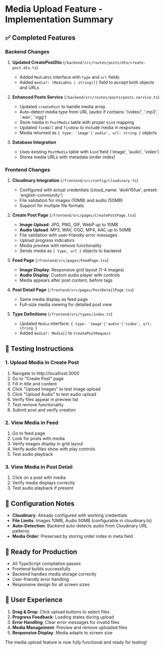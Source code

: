 # Media Upload Feature - Implementation Summary

## ✅ **Completed Features**

### Backend Changes
1. **Updated CreatePostDto** (`/backend/src/routes/posts/dto/create-post.dto.ts`)
   - Added `MediaDto` interface with `type` and `url` fields
   - Added `media?: (MediaDto | string)[]` field to accept both objects and URLs

2. **Enhanced Posts Service** (`/backend/src/routes/posts/posts.service.ts`)
   - Updated `createPost` to handle media array
   - Auto-detect media type from URL (audio if contains '/video/', '.mp3', '.wav', '.ogg')
   - Store media in `PostMedia` table with proper `kind` mapping
   - Updated `findAll` and `findOne` to include media in responses
   - Media returned as `{ type: 'image'|'audio', url: string }` objects

3. **Database Integration**
   - Uses existing `PostMedia` table with `kind` field ('image', 'audio', 'video')
   - Stores media URLs with metadata (order index)

### Frontend Changes
1. **Cloudinary Integration** (`/frontend/src/config/cloudinary.ts`)
   - Configured with actual credentials (cloud_name: 'do4r15fue', preset: 'english-community')
   - File validation for images (10MB) and audio (50MB)
   - Support for multiple file formats

2. **Create Post Page** (`/frontend/src/pages/CreatePostPage.tsx`)
   - **Image Upload**: JPG, PNG, GIF, WebP up to 10MB
   - **Audio Upload**: MP3, WAV, OGG, MP4, AAC up to 50MB
   - File validation with user-friendly error messages
   - Upload progress indicators
   - Media preview with remove functionality
   - Sends media as `{ type, url }` objects to backend

3. **Feed Page** (`/frontend/src/pages/FeedPage.tsx`)
   - **Image Display**: Responsive grid layout (1-4 images)
   - **Audio Display**: Custom audio player with controls
   - Media appears after post content, before tags

4. **Post Detail Page** (`/frontend/src/pages/PostDetailPage.tsx`)
   - Same media display as feed page
   - Full-size media viewing for detailed post view

5. **Type Definitions** (`/frontend/src/types/index.ts`)
   - Updated `Media` interface: `{ type: 'image'|'audio'|'video', url: string }`
   - Added `media?: Media[]` to `CreatePostRequest`

## 🧪 **Testing Instructions**

### 1. Upload Media in Create Post
1. Navigate to http://localhost:3000
2. Go to "Create Post" page
3. Fill in title and content
4. Click "Upload Images" to test image upload
5. Click "Upload Audio" to test audio upload
6. Verify files appear in preview list
7. Test remove functionality
8. Submit post and verify creation

### 2. View Media in Feed
1. Go to feed page
2. Look for posts with media
3. Verify images display in grid layout
4. Verify audio files show with play controls
5. Test audio playback

### 3. View Media in Post Detail
1. Click on a post with media
2. Verify media displays correctly
3. Test audio playback if present

## 🔧 **Configuration Notes**

- **Cloudinary**: Already configured with working credentials
- **File Limits**: Images 10MB, Audio 50MB (configurable in cloudinary.ts)
- **Auto-Detection**: Backend auto-detects audio from Cloudinary URL patterns
- **Media Order**: Preserved by storing order index in meta field

## 🚀 **Ready for Production**

- All TypeScript compilation passes
- Frontend builds successfully
- Backend handles media storage correctly
- User-friendly error handling
- Responsive design for all screen sizes

## 📱 **User Experience**

1. **Drag & Drop**: Click upload buttons to select files
2. **Progress Feedback**: Loading states during upload
3. **Error Handling**: Clear error messages for invalid files
4. **Media Management**: Preview and remove uploaded files
5. **Responsive Display**: Media adapts to screen size

The media upload feature is now fully functional and ready for testing!
